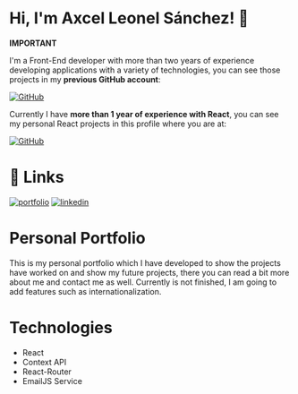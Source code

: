 
# Hi, I'm Axcel Leonel Sánchez! 👋

**IMPORTANT**

I'm a Front-End developer with more than two years of experience 
developing applications with a variety of technologies, you can see 
those projects in my **previous GitHub account**:

[![GitHub](https://img.shields.io/badge/Previous_Account-282828?style=for-the-badge&logo=GitHub&logoColor=white)](https://github.com/Leonel-Padilla)

Currently I have **more than 1 year of experience with React**, you can see
my personal React projects in this profile where you are at:

[![GitHub](https://img.shields.io/badge/GitHub_Account-282828?style=for-the-badge&logo=GitHub&logoColor=white)](https://github.com/Leonel-Padilla2)

# 🔗 Links
[![portfolio](https://img.shields.io/badge/my_portfolio-E8E8E8?style=for-the-badge&logo=ko-fi&logoColor=black)](https://leonel-padilla2.github.io/portfolio/)
[![linkedin](https://img.shields.io/badge/linkedin-blue?style=for-the-badge&logo=linkedin&logoColor=white)](https://www.linkedin.com/in/axcel-leonel-sánchez-padilla)

# Personal Portfolio
This is my personal portfolio which I have developed to show the projects have worked on and show
my future projects, there you can read a bit more about me and contact me as well.
Currently is not finished, I am going to add features such as internationalization.


# Technologies
- React
- Context API
- React-Router
- EmailJS Service
